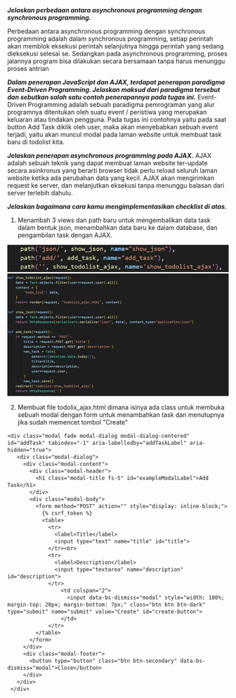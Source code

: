  ***Jelaskan perbedaan antara asynchronous programming dengan synchronous programming.***

 Perbedaan antara asynchronous programming dengan synchronous programming adalah dalam synchronous programming, setiap perintah akan memblok eksekusi perintah selanjutnya hingga perintah yang sedang dieksekusi selesai se. Sedangkan pada asynchronous programming, proses jalannya program bisa dilakukan secara bersamaan tanpa harus menunggu proses antrian

 ***Dalam penerapan JavaScript dan AJAX, terdapat penerapan paradigma Event-Driven Programming. Jelaskan maksud dari paradigma tersebut dan sebutkan salah satu contoh penerapannya pada tugas ini.***
 Event-Driven Programming adalah sebuah paradigma pemrograman yang alur programnya ditentukan oleh suatu event / peristiwa yang merupakan keluaran atau tindakan pengguna. Pada tugas ini contohnya yaitu pada saat button Add Task diklik oleh user, maka akan menyebabkan sebuah event terjadi, yaitu akan muncul modal pada laman website untuk membuat task baru di todolist kita.


 ***Jelaskan penerapan asynchronous programming pada AJAX.***
 AJAX adalah sebuah teknik yang dapat membuat laman website ter-update secara asinkronus yang berarti browser tidak perlu reload seluruh laman website ketika ada perubahan data yang kecil. AJAX akan mengirimkan request ke server, dan melanjutkan eksekusi tanpa menunggu balasan dari server terlebih dahulu.

 ***Jelaskan bagaimana cara kamu mengimplementasikan checklist di atas.***
 1. Menambah 3 views dan path baru untuk mengembalikan data task dalam bentuk json, menambahkan data baru ke dalam database, dan pengambilan task dengan AJAX. 

![This is an image](/todolist/assets/path.png)
![This is an image](/todolist/assets/views.png)

 2. Membuat file todolix_ajax.html dimana isinya ada class untuk membuka sebuah modal dengan form untuk menambahkan task dan menutupnya jika sudah memencet tombol "Create"
 ```
 <div class="modal fade modal-dialog modal-dialog-centered" id="addTask" tabindex="-1" aria-labelledby="addTaskLabel" aria-hidden="true">
    <div class="modal-dialog">
      <div class="modal-content">
        <div class="modal-header">
          <h1 class="modal-title fs-5" id="exampleModalLabel">Add Task</h1>
        </div>
        <div class="modal-body">
          <form method="POST" action="" style="display: inline-block;">
            {% csrf_token %}
            <table>
              <tr>
                <label>Title</label>
                <input type="text" name="title" id="title">
              </tr><br>
              <tr>
                <label>Description</label>
                <input type="textarea" name="description" id="description">
              </tr>
                  <td colspan="2">
                    <input data-bs-dismiss="modal" style="width: 100%; margin-top: 20px; margin-bottom: 7px;" class="btn btn btn-dark" type="submit" name="submit" value="Create" id="create-button">
                  </td>
              </tr>
          </table>
        </form>
      </div>
      <div class="modal-footer">
        <button type="button" class="btn btn-secondary" data-bs-dismiss="modal">Close</button>
      </div>
    </div>
  </div>
```

